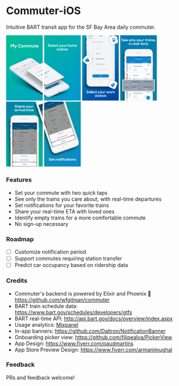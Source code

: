 # Commuter-iOS
Intuitive BART transit app for the SF Bay Area daily commuter.

<img src="Design/Screenshots/screenshot_1.jpg" width="100"> <img src="Design/Screenshots/screenshot_2.jpg" width="100"> <img src="Design/Screenshots/screenshot_3.jpg" width="100"> <img src="Design/Screenshots/screenshot_4.jpg" width="100"> <img src="Design/Screenshots/screenshot_5.jpg" width="100"> <img src="Design/Screenshots/screenshot_6.jpg" width="100">

### Features
- Set your commute with two quick taps
- See only the trains you care about, with real-time departures
- Set notifications for your favorite trains
- Share your real-time ETA with loved ones
- Identify empty trains for a more comfortable commute
- No sign-up necessary

### Roadmap
- [ ] Customize notification period
- [ ] Support commutes requiring station transfer
- [ ] Predict car occupancy based on ridership data

### Credits
- Commuter's backend is powered by Elixir and Phoenix 🤩 https://github.com/wfgilman/commuter
- BART train schedule data: https://www.bart.gov/schedules/developers/gtfs
- BART real-time API: http://api.bart.gov/docs/overview/index.aspx
- Usage analytics: [Mixpanel](https://mixpanel.com)
- In-app banners: https://github.com/Daltron/NotificationBanner
- Onboarding picker view: https://github.com/filipealva/PickerView
- App Design: https://www.fiverr.com/paudmartins
- App Store Preview Design: https://www.fiverr.com/armanimughal

### Feedback
PRs and feedback welcome!
